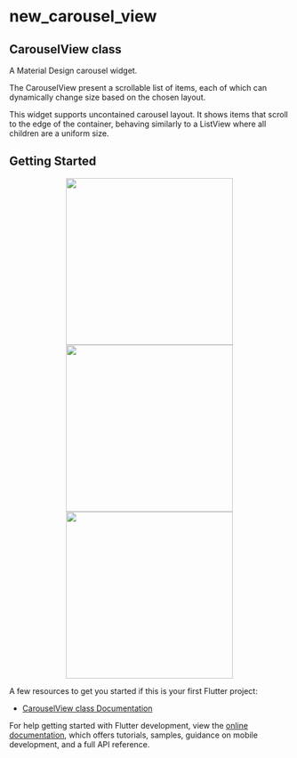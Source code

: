 # new_carousel_view

## CarouselView class
A Material Design carousel widget.

The CarouselView present a scrollable list of items, each of which can dynamically change size based on the chosen layout.

This widget supports uncontained carousel layout. It shows items that scroll to the edge of the container, behaving similarly to a ListView where all children are a uniform size.

## Getting Started

<p align="center">
  <img width="300" src="https://github.com/user-attachments/assets/4ddbafaa-30fd-4ebd-b26c-fc99d20ced4e">
  <img width="300" src="https://github.com/user-attachments/assets/15ea8378-d8b9-41bd-bf64-9cbba417d083">
  <img width="300" src="https://github.com/user-attachments/assets/05798767-b5d7-456d-b155-9f9e58010c78">
</p>

A few resources to get you started if this is your first Flutter project:

- [CarouselView class Documentation](https://api.flutter.dev/flutter/material/CarouselView-class.html)

For help getting started with Flutter development, view the
[online documentation](https://docs.flutter.dev/), which offers tutorials,
samples, guidance on mobile development, and a full API reference.
